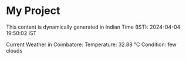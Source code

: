 # My Project

This content is dynamically generated in Indian Time (IST): 2024-04-04 19:50:02 IST


Current Weather in Coimbatore:
Temperature: 32.88 °C
Condition: few clouds
